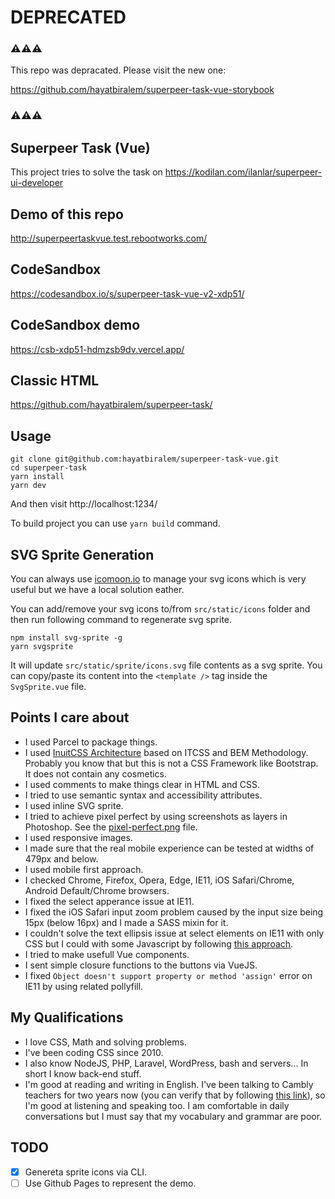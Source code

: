 # DEPRECATED

### ⚠️⚠️⚠️

This repo was depracated. Please visit the new one:

https://github.com/hayatbiralem/superpeer-task-vue-storybook

### ⚠️⚠️⚠️

## Superpeer Task (Vue)

This project tries to solve the task on https://kodilan.com/ilanlar/superpeer-ui-developer

## Demo of this repo

http://superpeertaskvue.test.rebootworks.com/

## CodeSandbox

https://codesandbox.io/s/superpeer-task-vue-v2-xdp51/

## CodeSandbox demo

https://csb-xdp51-hdmzsb9dv.vercel.app/

## Classic HTML

https://github.com/hayatbiralem/superpeer-task/

## Usage

```
git clone git@github.com:hayatbiralem/superpeer-task-vue.git
cd superpeer-task
yarn install
yarn dev
```

And then visit http://localhost:1234/

To build project you can use `yarn build` command.

## SVG Sprite Generation

You can always use [icomoon.io](https://icomoon.io/app) to manage your svg icons which is very useful but we have a local solution eather.

You can add/remove your svg icons to/from `src/static/icons` folder and then run following command to regenerate svg sprite.

```
npm install svg-sprite -g
yarn svgsprite
```

It will update `src/static/sprite/icons.svg` file contents as a svg sprite. You can copy/paste its content into the `<template />` tag inside the `SvgSprite.vue` file.

## Points I care about

- I used Parcel to package things.
- I used [InuitCSS Architecture](https://github.com/inuitcss/inuitcss) based on ITCSS and BEM Methodology. Probably you know that but this is not a CSS Framework like Bootstrap. It does not contain any cosmetics.
- I used comments to make things clear in HTML and CSS.
- I tried to use semantic syntax and accessibility attributes.
- I used inline SVG sprite.
- I tried to achieve pixel perfect by using screenshots as layers in Photoshop. See the [pixel-perfect.png](pixel-perfect.png) file.
- I used responsive images.
- I made sure that the real mobile experience can be tested at widths of 479px and below.
- I used mobile first approach.
- I checked Chrome, Firefox, Opera, Edge, IE11, iOS Safari/Chrome, Android Default/Chrome browsers.
- I fixed the select apperance issue at IE11.
- I fixed the iOS Safari input zoom problem caused by the input size being 15px (below 16px) and I made a SASS mixin for it.
- I couldn't solve the text ellipsis issue at select elements on IE11 with only CSS but I could with some Javascript by following [this approach](https://nikitahl.com/text-overflow-ellipsis-on-select-tag/).
- I tried to make usefull Vue components.
- I sent simple closure functions to the buttons via VueJS.
- I fixed `Object doesn't support property or method 'assign'` error on IE11 by using related pollyfill.

## My Qualifications

- I love CSS, Math and solving problems.
- I've been coding CSS since 2010.
- I also know NodeJS, PHP, Laravel, WordPress, bash and servers... In short I know back-end stuff.
- I'm good at reading and writing in English. I've been talking to Cambly teachers for two years now (you can verify that by following [this link](https://www.cambly.com/en/certificate/verify/f8478219)), so I'm good at listening and speaking too. I am comfortable in daily conversations but I must say that my vocabulary and grammar are poor.

## TODO

- [x] Genereta sprite icons via CLI.
- [ ] Use Github Pages to represent the demo.
